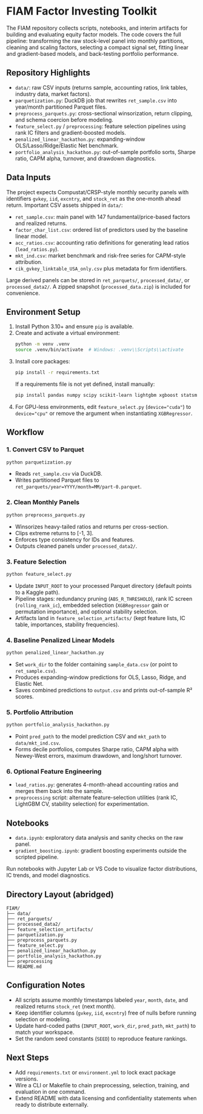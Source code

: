 # FIAM Factor Investing Toolkit

The FIAM repository collects scripts, notebooks, and interim artifacts for building and evaluating equity factor models. The code covers the full pipeline: transforming the raw stock-level panel into monthly partitions, cleaning and scaling factors, selecting a compact signal set, fitting linear and gradient-based models, and back-testing portfolio performance.

## Repository Highlights
- `data/`: raw CSV inputs (returns sample, accounting ratios, link tables, industry data, market factors).
- `parquetization.py`: DuckDB job that rewrites `ret_sample.csv` into year/month partitioned Parquet files.
- `preprocess_parquets.py`: cross-sectional winsorization, return clipping, and schema coercion before modeling.
- `feature_select.py` / `preprocessing`: feature selection pipelines using rank IC filters and gradient-boosted models.
- `penalized_linear_hackathon.py`: expanding-window OLS/Lasso/Ridge/Elastic Net benchmark.
- `portfolio_analysis_hackathon.py`: out-of-sample portfolio sorts, Sharpe ratio, CAPM alpha, turnover, and drawdown diagnostics.

## Data Inputs
The project expects Compustat/CRSP-style monthly security panels with identifiers `gvkey`, `iid`, `excntry`, and `stock_ret` as the one-month ahead return. Important CSV assets shipped in `data/`:
- `ret_sample.csv`: main panel with 147 fundamental/price-based factors and realized returns.
- `factor_char_list.csv`: ordered list of predictors used by the baseline linear model.
- `acc_ratios.csv`: accounting ratio definitions for generating lead ratios (`lead_ratios.py`).
- `mkt_ind.csv`: market benchmark and risk-free series for CAPM-style attribution.
- `cik_gvkey_linktable_USA_only.csv` plus metadata for firm identifiers.

Large derived panels can be stored in `ret_parquets/`, `processed_data/`, or `processed_data2/`. A zipped snapshot (`processed_data.zip`) is included for convenience.

## Environment Setup
1. Install Python 3.10+ and ensure `pip` is available.
2. Create and activate a virtual environment:
   ```bash
   python -m venv .venv
   source .venv/bin/activate  # Windows: .venv\\Scripts\\activate
   ```
3. Install core packages:
   ```bash
   pip install -r requirements.txt
   ```
   If a requirements file is not yet defined, install manually:
   ```bash
   pip install pandas numpy scipy scikit-learn lightgbm xgboost statsmodels duckdb pyarrow
   ```
4. For GPU-less environments, edit `feature_select.py` (`device="cuda"`) to `device="cpu"` or remove the argument when instantiating `XGBRegressor`.

## Workflow
### 1. Convert CSV to Parquet
```bash
python parquetization.py
```
- Reads `ret_sample.csv` via DuckDB.
- Writes partitioned Parquet files to `ret_parquets/year=YYYY/month=MM/part-0.parquet`.

### 2. Clean Monthly Panels
```bash
python preprocess_parquets.py
```
- Winsorizes heavy-tailed ratios and returns per cross-section.
- Clips extreme returns to [-1, 3].
- Enforces type consistency for IDs and features.
- Outputs cleaned panels under `processed_data2/`.

### 3. Feature Selection
```bash
python feature_select.py
```
- Update `INPUT_ROOT` to your processed Parquet directory (default points to a Kaggle path).
- Pipeline stages: redundancy pruning (`ABS_R_THRESHOLD`), rank IC screen (`rolling_rank_ic`), embedded selection (`XGBRegressor` gain or permutation importance), and optional stability selection.
- Artifacts land in `feature_selection_artifacts/` (kept feature lists, IC table, importances, stability frequencies).

### 4. Baseline Penalized Linear Models
```bash
python penalized_linear_hackathon.py
```
- Set `work_dir` to the folder containing `sample_data.csv` (or point to `ret_sample.csv`).
- Produces expanding-window predictions for OLS, Lasso, Ridge, and Elastic Net.
- Saves combined predictions to `output.csv` and prints out-of-sample R² scores.

### 5. Portfolio Attribution
```bash
python portfolio_analysis_hackathon.py
```
- Point `pred_path` to the model prediction CSV and `mkt_path` to `data/mkt_ind.csv`.
- Forms decile portfolios, computes Sharpe ratio, CAPM alpha with Newey-West errors, maximum drawdown, and long/short turnover.

### 6. Optional Feature Engineering
- `lead_ratios.py`: generates 4-month-ahead accounting ratios and merges them back into the sample.
- `preprocessing` script: alternate feature-selection utilities (rank IC, LightGBM CV, stability selection) for experimentation.

## Notebooks
- `data.ipynb`: exploratory data analysis and sanity checks on the raw panel.
- `gradient_boosting.ipynb`: gradient boosting experiments outside the scripted pipeline.

Run notebooks with Jupyter Lab or VS Code to visualize factor distributions, IC trends, and model diagnostics.

## Directory Layout (abridged)
```
FIAM/
├── data/
├── ret_parquets/
├── processed_data2/
├── feature_selection_artifacts/
├── parquetization.py
├── preprocess_parquets.py
├── feature_select.py
├── penalized_linear_hackathon.py
├── portfolio_analysis_hackathon.py
├── preprocessing
└── README.md
```

## Configuration Notes
- All scripts assume monthly timestamps labeled `year`, `month`, `date`, and realized returns `stock_ret` (next month).
- Keep identifier columns (`gvkey`, `iid`, `excntry`) free of nulls before running selection or modeling.
- Update hard-coded paths (`INPUT_ROOT`, `work_dir`, `pred_path`, `mkt_path`) to match your workspace.
- Set the random seed constants (`SEED`) to reproduce feature rankings.

## Next Steps
- Add `requirements.txt` or `environment.yml` to lock exact package versions.
- Wire a CLI or Makefile to chain preprocessing, selection, training, and evaluation in one command.
- Extend README with data licensing and confidentiality statements when ready to distribute externally.
